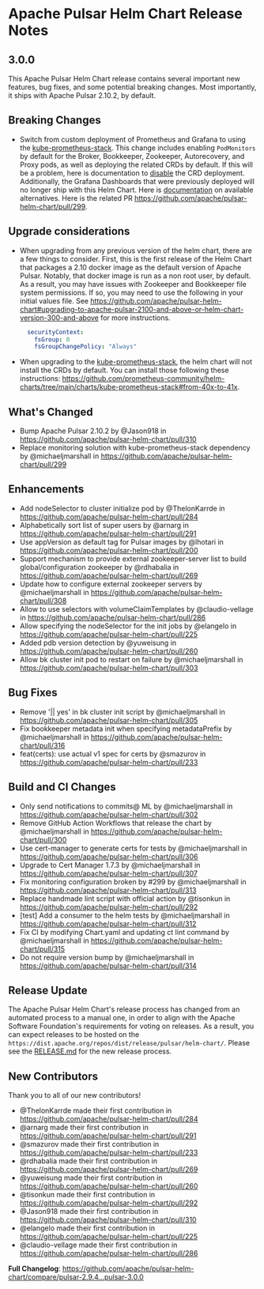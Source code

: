 # Apache Pulsar Helm Chart Release Notes

## 3.0.0

This Apache Pulsar Helm Chart release contains several important new features, bug fixes, and some potential breaking changes. Most importantly, it ships with Apache Pulsar 2.10.2, by default.

## Breaking Changes

* Switch from custom deployment of Prometheus and Grafana to using the [kube-prometheus-stack](https://github.com/prometheus-community/helm-charts). This change includes enabling `PodMonitors` by default for the Broker, Bookkeeper, Zookeeper, Autorecovery, and Proxy pods, as well as deploying the related CRDs by default. If this will be a problem, here is documentation to [disable](https://github.com/apache/pulsar-helm-chart#disabling-kube-prometheus-stack-crds) the CRD deployment. Additionally, the Grafana Dashboards that were previously deployed will no longer ship with this Helm Chart. Here is [documentation](https://github.com/apache/pulsar-helm-chart#grafana-dashboards) on available alternatives. Here is the related PR https://github.com/apache/pulsar-helm-chart/pull/299.

## Upgrade considerations

* When upgrading from any previous version of the helm chart, there are a few things to consider. First, this is the first release of the Helm Chart that packages a 2.10 docker image as the default version of Apache Pulsar. Notably, that docker image is run as a non root user, by default. As a result, you may have issues with Zookeeper and Bookkeeper file system permissions. If so, you may need to use the following in your initial values file. See https://github.com/apache/pulsar-helm-chart#upgrading-to-apache-pulsar-2100-and-above-or-helm-chart-version-300-and-above for more instructions.
    ```yaml
      securityContext:
        fsGroup: 0
        fsGroupChangePolicy: "Always"
    ```
* When upgrading to the [kube-prometheus-stack](https://github.com/prometheus-community/helm-charts), the helm chart will not install the CRDs by default. You can install those following these instructions: https://github.com/prometheus-community/helm-charts/tree/main/charts/kube-prometheus-stack#from-40x-to-41x.

## What's Changed
* Bump Apache Pulsar 2.10.2 by @Jason918 in https://github.com/apache/pulsar-helm-chart/pull/310
* Replace monitoring solution with kube-prometheus-stack dependency by @michaeljmarshall in https://github.com/apache/pulsar-helm-chart/pull/299

## Enhancements
* Add nodeSelector to cluster initialize pod by @ThelonKarrde in https://github.com/apache/pulsar-helm-chart/pull/284
* Alphabetically sort list of super users by @arnarg in https://github.com/apache/pulsar-helm-chart/pull/291
* Use appVersion as default tag for Pulsar images by @lhotari in https://github.com/apache/pulsar-helm-chart/pull/200
* Support mechanism to provide external zookeeper-server list to build global/configuration zookeeper by @rdhabalia in https://github.com/apache/pulsar-helm-chart/pull/269
* Update how to configure external zookeeper servers by @michaeljmarshall in https://github.com/apache/pulsar-helm-chart/pull/308
* Allow to use selectors with volumeClaimTemplates by @claudio-vellage in https://github.com/apache/pulsar-helm-chart/pull/286
* Allow specifying the nodeSelector for the init jobs by @elangelo in https://github.com/apache/pulsar-helm-chart/pull/225
* Added pdb version detection by @yuweisung in https://github.com/apache/pulsar-helm-chart/pull/260
* Allow bk cluster init pod to restart on failure by @michaeljmarshall in https://github.com/apache/pulsar-helm-chart/pull/303

## Bug Fixes
* Remove '|| yes' in bk cluster init script by @michaeljmarshall in https://github.com/apache/pulsar-helm-chart/pull/305
* Fix bookkeeper metadata init when specifying metadataPrefix by @michaeljmarshall in https://github.com/apache/pulsar-helm-chart/pull/316
* feat(certs): use actual v1 spec for certs by @smazurov in https://github.com/apache/pulsar-helm-chart/pull/233

## Build and CI Changes
* Only send notifications to commits@ ML by @michaeljmarshall in https://github.com/apache/pulsar-helm-chart/pull/302
* Remove GitHub Action Workflows that release the chart by @michaeljmarshall in https://github.com/apache/pulsar-helm-chart/pull/300
* Use cert-manager to generate certs for tests by @michaeljmarshall in https://github.com/apache/pulsar-helm-chart/pull/306
* Upgrade to Cert Manager 1.7.3 by @michaeljmarshall in https://github.com/apache/pulsar-helm-chart/pull/307
* Fix monitoring configuration broken by #299 by @michaeljmarshall in https://github.com/apache/pulsar-helm-chart/pull/313
* Replace handmade lint script with official action  by @tisonkun in https://github.com/apache/pulsar-helm-chart/pull/292
* [test] Add a consumer to the helm tests by @michaeljmarshall in https://github.com/apache/pulsar-helm-chart/pull/312
* Fix CI by modifying Chart.yaml and updating ct lint command by @michaeljmarshall in https://github.com/apache/pulsar-helm-chart/pull/315
* Do not require version bump by @michaeljmarshall in https://github.com/apache/pulsar-helm-chart/pull/314


## Release Update

The Apache Pulsar Helm Chart's release process has changed from an automated process to a manual one, in order to align with the Apache Software Foundation's requirements for voting on releases. As a result, you can expect releases to be hosted on the `https://dist.apache.org/repos/dist/release/pulsar/helm-chart/`. Please see the [RELEASE.md](./RELEASE.md) for the new release process.

## New Contributors
Thank you to all of our new contributors!

* @ThelonKarrde made their first contribution in https://github.com/apache/pulsar-helm-chart/pull/284
* @arnarg made their first contribution in https://github.com/apache/pulsar-helm-chart/pull/291
* @smazurov made their first contribution in https://github.com/apache/pulsar-helm-chart/pull/233
* @rdhabalia made their first contribution in https://github.com/apache/pulsar-helm-chart/pull/269
* @yuweisung made their first contribution in https://github.com/apache/pulsar-helm-chart/pull/260
* @tisonkun made their first contribution in https://github.com/apache/pulsar-helm-chart/pull/292
* @Jason918 made their first contribution in https://github.com/apache/pulsar-helm-chart/pull/310
* @elangelo made their first contribution in https://github.com/apache/pulsar-helm-chart/pull/225
* @claudio-vellage made their first contribution in https://github.com/apache/pulsar-helm-chart/pull/286

**Full Changelog**: https://github.com/apache/pulsar-helm-chart/compare/pulsar-2.9.4...pulsar-3.0.0